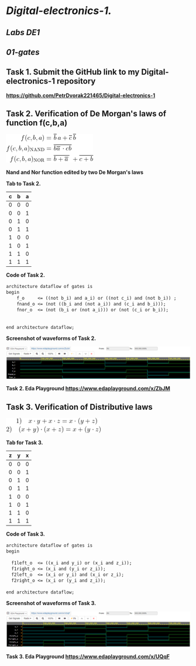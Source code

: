 # *Digital-electronics-1.*

## *Labs DE1* 

## *01-gates*

## Task 1. Submit the GitHub link to my Digital-electronics-1 repository

**https://github.com/PetrDvorak221465/Digital-electronics-1**

## Task 2. Verification of De Morgan's laws of function f(c,b,a) 

![Logic function](Images/equations.png)

__Nand and Nor function edited by two De Morgan's laws__



**Tab to Task 2.**

| **c** | **b** | **a** |
| :-: | :-: | :-: |
| 0 | 0 | 0 |
| 0 | 0 | 1 |
| 0 | 1 | 0 |
| 0 | 1 | 1 |
| 1 | 0 | 0 |
| 1 | 0 | 1 |
| 1 | 1 | 0 |
| 1 | 1 | 1 |


**Code of Task 2.**
```
architecture dataflow of gates is
begin
    f_o     <= ((not b_i) and a_i) or ((not c_i) and (not b_i)) ;
    fnand_o <= (not ((b_i and (not a_i)) and (c_i and b_i)));
    fnor_o  <= (not (b_i or (not a_i))) or (not (c_i or b_i));
    

end architecture dataflow;
```

**Screenshot of waveforms of Task 2.**

![Simulation De Morgan's laws](Images/De_Morgans_Laws_signals.png)

**Task 2. Eda Playground https://www.edaplayground.com/x/ZbJM**


## Task 3. Verification of Distributive laws

![Functions](Images/Distrib.png)

**Tab for Task 3.**

| **z** | **y** | **x** |
| :-: | :-: | :-: |
| 0 | 0 | 0 |
| 0 | 0 | 1 |
| 0 | 1 | 0 |
| 0 | 1 | 1 |
| 1 | 0 | 0 |
| 1 | 0 | 1 |
| 1 | 1 | 0 |
| 1 | 1 | 1 |


**Code of Task 3.**
```
architecture dataflow of gates is
begin
  
  f1left_o  <= ((x_i and y_i) or (x_i and z_i));
  f1right_o <= (x_i and (y_i or z_i));
  f2left_o  <= (x_i or y_i) and (x_i or z_i);
  f2right_o <= (x_i or (y_i and z_i));
    
end architecture dataflow;
```

**Screenshot of waveforms of Task 3.**

![Simulation Distributive laws](Images/Distributive_laws.png)

**Task 3. Eda Playground https://www.edaplayground.com/x/UQqF**


